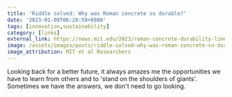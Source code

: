 ```yaml
---
title: 'Riddle solved: Why was Roman concrete so durable?'
date: '2023-01-09T06:20:58+0800'
tags: [innovation,sustainability]
category: [links]
external_link: https://news.mit.edu/2023/roman-concrete-durability-lime-casts-0106
image: /assets/images/posts/riddle-solved-why-was-roman-concrete-so-durable.jpg
image_attribution: MIT et al Researchers
---
```


Looking back for a better future, it always amazes me the opportunities we have to learn from others and to 'stand on the shoulders of giants'. Sometimes we have the answers, we don't need to go looking.
